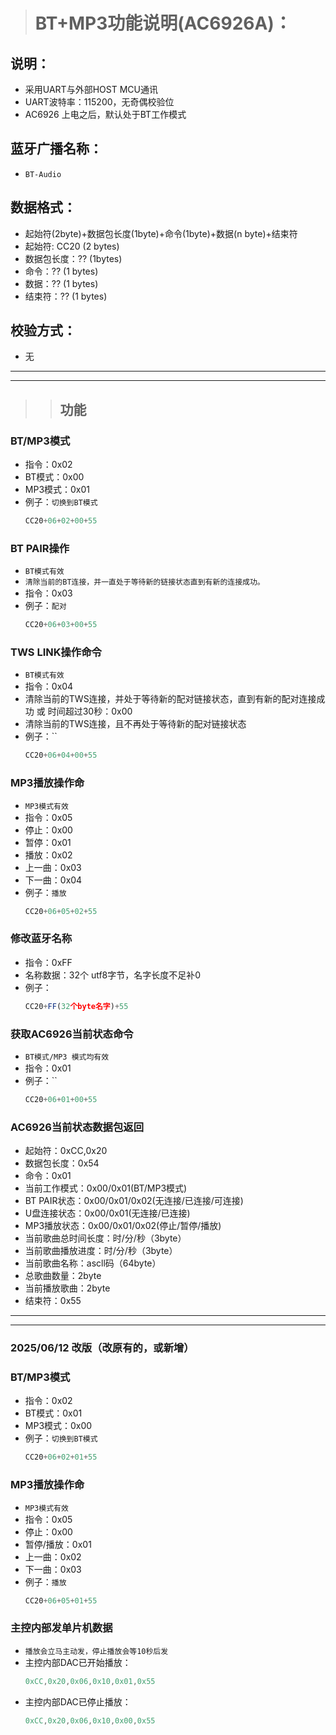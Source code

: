 > # BT+MP3功能说明(AC6926A)：
## 说明：
 * 采用UART与外部HOST MCU通讯
 * UART波特率：115200，无奇偶校验位
 * AC6926 上电之后，默认处于BT工作模式
## 蓝牙广播名称：
 * `BT-Audio`

## 数据格式：
 * 起始符(2byte)+数据包长度(1byte)+命令(1byte)+数据(n byte)+结束符
 * 起始符: CC20 (2 bytes)
 * 数据包长度：?? (1bytes)
 * 命令：?? (1 bytes)
 * 数据：?? (1 bytes)
 * 结束符：?? (1 bytes)
## 校验方式：
 * 无
--- 
--- 
>>## 功能 
### BT/MP3模式
 * 指令：0x02
 * BT模式：0x00
 * MP3模式：0x01
 * 例子：`切换到BT模式`
   ```javascript
   CC20+06+02+00+55
   ```

### BT PAIR操作
 * `BT模式有效` 
 * `清除当前的BT连接，并一直处于等待新的链接状态直到有新的连接成功。`  
 * 指令：0x03
 * 例子：`配对`
   ```javascript
   CC20+06+03+00+55
   ```
### TWS LINK操作命令
 * `BT模式有效`  
 * 指令：0x04
 * 清除当前的TWS连接，并处于等待新的配对链接状态，直到有新的配对连接成功 或 时间超过30秒：0x00
 * 清除当前的TWS连接，且不再处于等待新的配对链接状态
 * 例子：``
   ```javascript
   CC20+06+04+00+55
   ```   
### MP3播放操作命
 * `MP3模式有效`  
 * 指令：0x05
 * 停止：0x00
 * 暂停：0x01
 * 播放：0x02
 * 上一曲：0x03
 * 下一曲：0x04
 * 例子：`播放`
   ```javascript
   CC20+06+05+02+55
   ``` 
### 修改蓝牙名称
 * 指令：0xFF
 * 名称数据：32个 utf8字节，名字长度不足补0
 * 例子：
   ```javascript
   CC20+FF(32个byte名字)+55
   ```      
### 获取AC6926当前状态命令 
 * `BT模式/MP3 模式均有效`  
 * 指令：0x01
 * 例子：``
   ```javascript
   CC20+06+01+00+55
   ```     
### AC6926当前状态数据包返回 
 * 起始符：0xCC,0x20
 * 数据包长度：0x54
 * 命令：0x01
 * 当前工作模式：0x00/0x01(BT/MP3模式)
 * BT PAIR状态：0x00/0x01/0x02(无连接/已连接/可连接)
 * U盘连接状态：0x00/0x01(无连接/已连接)
 * MP3播放状态：0x00/0x01/0x02(停止/暂停/播放)
 * 当前歌曲总时间长度：时/分/秒（3byte）
 * 当前歌曲播放进度：时/分/秒（3byte）
 * 当前歌曲名称：ascll码（64byte）
 * 总歌曲数量：2byte
 * 当前播放歌曲：2byte
 * 结束符：0x55
---
---
###  2025/06/12 改版（改原有的，或新增） 
### BT/MP3模式
 * 指令：0x02
 * BT模式：0x01
 * MP3模式：0x00
 * 例子：`切换到BT模式`
   ```javascript
   CC20+06+02+01+55
   ```
### MP3播放操作命
 * `MP3模式有效`  
 * 指令：0x05
 * 停止：0x00
 * 暂停/播放：0x01
 * 上一曲：0x02
 * 下一曲：0x03
 * 例子：`播放`
   ```javascript
   CC20+06+05+01+55
   ``` 
### 主控内部发单片机数据 
 * `播放会立马主动发，停止播放会等10秒后发`
 * 主控内部DAC已开始播放：
   ```javascript
   0xCC,0x20,0x06,0x10,0x01,0x55
   ```
 * 主控内部DAC已停止播放：
   ```javascript
   0xCC,0x20,0x06,0x10,0x00,0x55
   ```